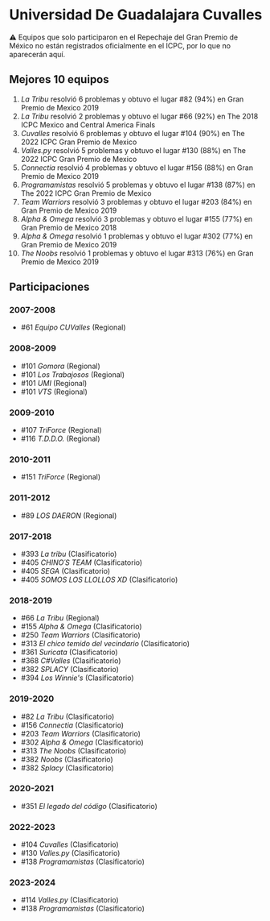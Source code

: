 # Universidad De Guadalajara Cuvalles

:warning: Equipos que solo participaron en el Repechaje del Gran Premio de México no están registrados oficialmente en el ICPC, por lo que no aparecerán aquí.

## Mejores 10 equipos

1. _La Tribu_ resolvió 6 problemas y obtuvo el lugar #82 (94%) en Gran Premio de Mexico 2019
1. _La Tribu_ resolvió 2 problemas y obtuvo el lugar #66 (92%) en The 2018 ICPC Mexico and Central America Finals
1. _Cuvalles_ resolvió 6 problemas y obtuvo el lugar #104 (90%) en The 2022 ICPC Gran Premio de Mexico
1. _Valles.py_ resolvió 5 problemas y obtuvo el lugar #130 (88%) en The 2022 ICPC Gran Premio de Mexico
1. _Connectia_ resolvió 4 problemas y obtuvo el lugar #156 (88%) en Gran Premio de Mexico 2019
1. _Programamistas_ resolvió 5 problemas y obtuvo el lugar #138 (87%) en The 2022 ICPC Gran Premio de Mexico
1. _Team Warriors_ resolvió 3 problemas y obtuvo el lugar #203 (84%) en Gran Premio de Mexico 2019
1. _Alpha & Omega_ resolvió 3 problemas y obtuvo el lugar #155 (77%) en Gran Premio de Mexico 2018
1. _Alpha & Omega_ resolvió 1 problemas y obtuvo el lugar #302 (77%) en Gran Premio de Mexico 2019
1. _The Noobs_ resolvió 1 problemas y obtuvo el lugar #313 (76%) en Gran Premio de Mexico 2019

## Participaciones

### 2007-2008

- #61 _Equipo CUValles_ (Regional)

### 2008-2009

- #101 _Gomora_ (Regional)
- #101 _Los Trabajosos_ (Regional)
- #101 _UMI_ (Regional)
- #101 _VTS_ (Regional)

### 2009-2010

- #107 _TriForce_ (Regional)
- #116 _T.D.D.O._ (Regional)

### 2010-2011

- #151 _TriForce_ (Regional)

### 2011-2012

- #89 _LOS DAERON_ (Regional)

### 2017-2018

- #393 _La tribu_ (Clasificatorio)
- #405 _CHINO´S TEAM_ (Clasificatorio)
- #405 _SEGA_ (Clasificatorio)
- #405 _SOMOS LOS LLOLLOS XD_ (Clasificatorio)

### 2018-2019

- #66 _La Tribu_ (Regional)
- #155 _Alpha & Omega_ (Clasificatorio)
- #250 _Team Warriors_ (Clasificatorio)
- #313 _El chico temido del vecindario_ (Clasificatorio)
- #361 _Suricata_ (Clasificatorio)
- #368 _C#Valles_ (Clasificatorio)
- #382 _SPLACY_ (Clasificatorio)
- #394 _Los Winnie's_ (Clasificatorio)

### 2019-2020

- #82 _La Tribu_ (Clasificatorio)
- #156 _Connectia_ (Clasificatorio)
- #203 _Team Warriors_ (Clasificatorio)
- #302 _Alpha & Omega_ (Clasificatorio)
- #313 _The Noobs_ (Clasificatorio)
- #382 _Noobs_ (Clasificatorio)
- #382 _Splacy_ (Clasificatorio)

### 2020-2021

- #351 _El legado del código_ (Clasificatorio)

### 2022-2023

- #104 _Cuvalles_ (Clasificatorio)
- #130 _Valles.py_ (Clasificatorio)
- #138 _Programamistas_ (Clasificatorio)

### 2023-2024

- #114 _Valles.py_ (Clasificatorio)
- #138 _Programamistas_ (Clasificatorio)



